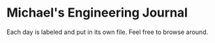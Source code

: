 # Michael's Engineering Journal

Each day is labeled and put in its own file. Feel free to browse around.
